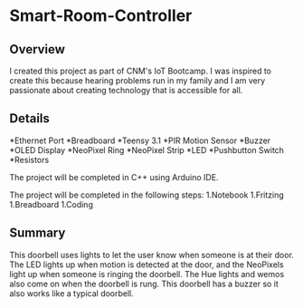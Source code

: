 # Smart-Room-Controller

## Overview

I created this project as part of CNM's IoT Bootcamp. I was inspired to create this because hearing problems run in my family and I am very passionate about creating technology that is accessible for all. 


## Details

*Ethernet Port
*Breadboard
*Teensy 3.1
*PIR Motion Sensor
*Buzzer
*OLED Display
*NeoPixel Ring
*NeoPixel Strip
*LED
*Pushbutton Switch 
*Resistors

The project will be completed in C++ using Arduino IDE.

The project will be completed in the following steps:
1.Notebook
1.Fritzing
1.Breadboard
1.Coding

## Summary
This doorbell uses lights to let the user know when someone is at their door. The LED lights up when motion is detected at the door, and the NeoPixels light up when someone is ringing the doorbell. The Hue lights and wemos also come on when the doorbell is rung. This doorbell has a buzzer so it also works like a typical doorbell.